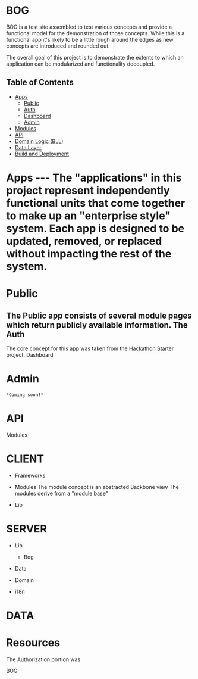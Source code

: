 BOG
===
BOG is a test site assembled to test various concepts and provide a functional model for the demonstration of those concepts.  While this is a functional app it's likely to be a little rough around the edges as new concepts are introduced and rounded out.

The overall goal of this project is to demonstrate the extents to which an application can be modularized and functionality decoupled.

Table of Contents
-----------------
- [Apps](#app-overview)
    - [Public](#app-public)
    - [Auth](#app-auth)
    - [Dashboard](#app-dash)
    - [Admin](#app-admin)
- [Modules](#overview-modules)
- [API](#overview-api)
- [Domain Logic (BLL)](#overview-bll)
- [Data Layer](#overview-dal)
- [Build and Deployment](#overview-ci)

<h1><a id="app-overview">Apps</a>
---
The "applications" in this project represent independently functional units that come together to make up an "enterprise style" system.  Each app is designed to be updated, removed, or replaced without impacting the rest of the system.

Public<a id="app-public"></a>
===
The Public app consists of several module pages which return publicly available information.  The
Auth<a id="app-auth"></a>
---
The core concept for this app was taken from the [Hackathon Starter](https://github.com/sahat/hackathon-starter) project.
Dashboard<a id="app-dash"></a>


# Admin<a id="app-admin"></a>
    *Coming soon!*

API
===

Modules

CLIENT
===
* Frameworks
* Modules
The module concept is an abstracted Backbone view
The modules derive from a "module base"

* Lib

SERVER
====
* Lib
    * Bog

* Data
* Domain
* i18n

DATA
===

Resources
===
The Authorization portion was

BOG
